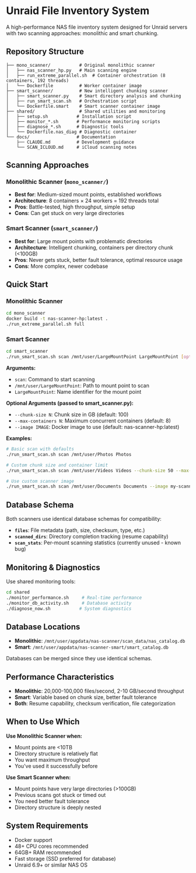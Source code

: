 # Unraid File Inventory System

A high-performance NAS file inventory system designed for Unraid servers with two scanning approaches: monolithic and smart chunking.

## Repository Structure

```
├── mono_scanner/           # Original monolithic scanner
│   ├── nas_scanner_hp.py   # Main scanning engine
│   ├── run_extreme_parallel.sh  # Container orchestration (8 containers, 192 threads)
│   └── Dockerfile          # Worker container image
├── smart_scanner/          # New intelligent chunking scanner
│   ├── smart_scanner.py    # Smart directory analysis and chunking
│   ├── run_smart_scan.sh   # Orchestration script
│   └── Dockerfile.smart    # Smart scanner container image
├── shared/                 # Shared utilities and monitoring
│   ├── setup.sh           # Installation script
│   ├── monitor_*.sh       # Performance monitoring scripts
│   ├── diagnose_*.sh      # Diagnostic tools
│   └── Dockerfile.nas_diag # Diagnostic container
└── docs/                  # Documentation
    ├── CLAUDE.md          # Development guidance
    └── SCAN_ICLOUD.md     # iCloud scanning notes
```

## Scanning Approaches

### Monolithic Scanner (`mono_scanner/`)
- **Best for**: Medium-sized mount points, established workflows
- **Architecture**: 8 containers × 24 workers = 192 threads total
- **Pros**: Battle-tested, high throughput, simple setup
- **Cons**: Can get stuck on very large directories

### Smart Scanner (`smart_scanner/`)
- **Best for**: Large mount points with problematic directories
- **Architecture**: Intelligent chunking, containers per directory chunk (<100GB)
- **Pros**: Never gets stuck, better fault tolerance, optimal resource usage
- **Cons**: More complex, newer codebase

## Quick Start

### Monolithic Scanner
```bash
cd mono_scanner
docker build -t nas-scanner-hp:latest .
./run_extreme_parallel.sh full
```

### Smart Scanner
```bash
cd smart_scanner
./run_smart_scan.sh scan /mnt/user/LargeMountPoint LargeMountPoint [options]
```

**Arguments:**
- `scan`: Command to start scanning
- `/mnt/user/LargeMountPoint`: Path to mount point to scan
- `LargeMountPoint`: Name identifier for the mount point

**Optional Arguments (passed to smart_scanner.py):**
- `--chunk-size N`: Chunk size in GB (default: 100)
- `--max-containers N`: Maximum concurrent containers (default: 8)
- `--image IMAGE`: Docker image to use (default: nas-scanner-hp:latest)

**Examples:**
```bash
# Basic scan with defaults
./run_smart_scan.sh scan /mnt/user/Photos Photos

# Custom chunk size and container limit
./run_smart_scan.sh scan /mnt/user/Videos Videos --chunk-size 50 --max-containers 4

# Use custom scanner image
./run_smart_scan.sh scan /mnt/user/Documents Documents --image my-scanner:v2
```

## Database Schema

Both scanners use identical database schemas for compatibility:

- **`files`**: File metadata (path, size, checksum, type, etc.)
- **`scanned_dirs`**: Directory completion tracking (resume capability)
- **`scan_stats`**: Per-mount scanning statistics (currently unused - known bug)

## Monitoring & Diagnostics

Use shared monitoring tools:
```bash
cd shared
./monitor_performance.sh     # Real-time performance
./monitor_db_activity.sh     # Database activity
./diagnose_now.sh           # System diagnostics
```

## Database Locations

- **Monolithic**: `/mnt/user/appdata/nas-scanner/scan_data/nas_catalog.db`
- **Smart**: `/mnt/user/appdata/nas-scanner-smart/smart_catalog.db`

Databases can be merged since they use identical schemas.

## Performance Characteristics

- **Monolithic**: 20,000-100,000 files/second, 2-10 GB/second throughput
- **Smart**: Variable based on chunk size, better fault tolerance
- **Both**: Resume capability, checksum verification, file categorization

## When to Use Which

**Use Monolithic Scanner when:**
- Mount points are <10TB
- Directory structure is relatively flat
- You want maximum throughput
- You've used it successfully before

**Use Smart Scanner when:**
- Mount points have very large directories (>100GB)
- Previous scans got stuck or timed out
- You need better fault tolerance
- Directory structure is deeply nested

## System Requirements

- Docker support
- 48+ CPU cores recommended
- 64GB+ RAM recommended
- Fast storage (SSD preferred for database)
- Unraid 6.9+ or similar NAS OS
